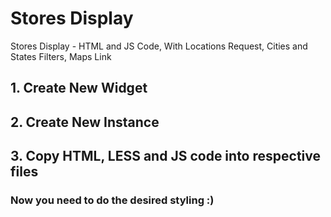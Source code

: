# Stores Display
Stores Display - HTML and JS Code, With Locations Request, Cities and States Filters, Maps Link

## 1. Create New Widget
## 2. Create New Instance
## 3. Copy HTML, LESS and JS code into respective files

### Now you need to do the desired styling :)
